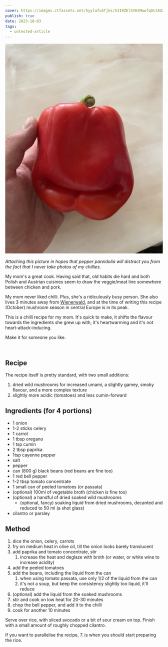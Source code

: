 ```yaml
---
cover: https://images.ctfassets.net/hyylafu4fjks/5II9ZElSYHJMwwfqOstAUZ/7feb916809844a32fecf5ef75db4fa44/187645860_461996798431815_7608224688697832132_n_17998562548336246.jpg
publish: true
date: 2023-10-03
tags:
  - untested-article
---
```

![](smiling-pepper.jpeg)

*Attaching this picture in hopes that pepper pareidolia will distract you from the fact that I never take photos of my chillies.*

My mom's a great cook. Having said that, old habits die hard and both Polish and Austrian cuisines seem to draw the veggie/meat line somewhere between chicken and pork.

My mom never liked chilli. Plus, she's a ridiculously busy person. She also lives 3 minutes away from [Wienerwald](https://en.wikipedia.org/wiki/Vienna_Woods), and at the time of writing this recipe (October) mushroom season in central Europe is in its peak.

This is a chilli recipe for my mom. It's quick to make, it shifts the flavour towards the ingredients she grew up with, it's heartwarming and it's not heart-attack-inducing.

Make it for someone you like.

<img src="https://www.potato.horse/_next/image?url=https%3A%2F%2Fimages.ctfassets.net%2Fhyylafu4fjks%2F47j0Oi2aPkSjk8hRQY0UIF%2F59b00b58e01691288c230b4e90357b1b%2FUntitled_Artwork_71.PNG&w=1920&q=75" alt="">

## Recipe 

The recipe itself is pretty standard, with two small additions:

1. dried wild mushrooms for increased umami, a slightly gamey, smoky flavour, and a more complex texture
2. slightly more acidic (tomatoes) and less cumin-forward

## Ingredients (for 4 portions)

<span id="^35dc57" class="link-marker"></span>

- 1 onion
- 1-2 sticks celery 
- 1 carrot
- 1 tbsp oregano
- 1 tsp cumin
- 2 tbsp paprika
- 1tsp cayenne pepper
- salt
- pepper
- can (800 g) black beans (red beans are fine too)
- 1 red bell pepper
- 1-2 tbsp tomato concentrate
- 1 small can of peeled tomatoes (or passata)
- (optional) 100ml of vegetable broth (chicken is fine too)
- (optional) a handful of dried soaked wild mushrooms
	- (optional, fancy) soaking liquid from dried mushrooms, decanted and reduced to 50 ml (a shot glass)
- cilantro or parsley

## Method

1. dice the onion, celery, carrots
2. fry on medium heat in olive oil, till the onion looks barely translucent
3. add paprika and tomato concentrate, stir
	1. increase the heat and deglaze with broth (or water, or white wine to increase acidity)
4. add the peeled tomatoes
5. add the beans, including the liquid from the can
	1. when using tomato passata, use only 1/2 of the liquid from the can
	2. it's not a soup, but keep the consistency slightly too liquid, it'll reduce
6. (optional) add the liquid from the soaked mushrooms
7. stir and cook on low heat for 20-30 minutes
8. chop the bell pepper, and add it to the chilli
9. cook for another 10 minutes

Serve over rice, with sliced avocado or a bit of sour cream on top. Finish with a small amount of roughly chopped cilantro.

If you want to parallelise the recipe, 7. is when you should start preparing the rice.

